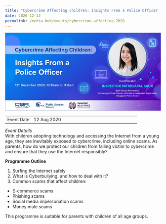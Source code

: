 ```yaml
---
title: "Cybercrime Affecting Children: Insights From a Police Officer (12 Dec 2020)"
date: 2020-12-12
permalink: /media-hub/events/cybercrime-affecting-2020
---
```

![Cybercrime Affecting Children](/images/media-hub/events/till-2020/cybercrime-affecting-2020.jpeg)

<table style="width:100%">
  <tr>
    <td style="width:20%">Event Date</td>	
    <td style="width:80%">12 Aug 2020</td>	
  </tr>
</table>

*Event Details*<br>	
With children adopting technology and accessing the Internet from a young age, they are inevitably exposed to cybercrime, including online scams. As parents, how do we protect our children from falling victim to cybercrime and ensure that they use the Internet responsibly?

**Programme Outline**

1. Surfing the Internet safely 
2. What is Cyberbullying, and how to deal with it?
3. Common scams that affect children:
* E-commerce scams
* Phishing scams
* Social media impersonation scams
* Money mule scams

This programme is suitable for parents with children of all age groups.